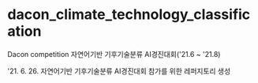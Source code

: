 # dacon_climate_technology_classification
Dacon competition 자연어기반 기후기술분류 AI경진대회('21.6 ~ '21.8)

'21. 6. 26.
자연어기반 기후기술분류 AI경진대회 참가를 위한 레퍼지토리 생성
